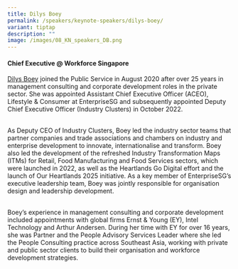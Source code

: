 ```yaml
---
title: Dilys Boey
permalink: /speakers/keynote-speakers/dilys-boey/
variant: tiptap
description: ""
image: /images/08_KN_speakers_DB.png
---
```

<h4><strong>Chief Executive @ Workforce Singapore</strong></h4>
<p><a href="https://www.linkedin.com/in/dilys-boey/" rel="noopener nofollow" target="_blank">Dilys Boey</a> joined
the Public Service in August 2020 after over 25 years in management consulting
and corporate development roles in the private sector. She was appointed
Assistant Chief Executive Officer (ACEO), Lifestyle &amp; Consumer at EnterpriseSG
and subsequently appointed Deputy Chief Executive Officer (Industry Clusters)
in October 2022.</p>
<p>
<br>As Deputy CEO of Industry Clusters, Boey led the industry sector teams
that partner companies and trade associations and chambers on industry
and enterprise development to innovate, internationalise and transform.
Boey also led the development of the refreshed Industry Transformation
Maps (ITMs) for Retail, Food Manufacturing and Food Services sectors, which
were launched in 2022, as well as the Heartlands Go Digital effort and
the launch of Our Heartlands 2025 initiative. As a key member of EnterpriseSG’s
executive leadership team, Boey was jointly responsible for organisation
design and leadership development.</p>
<p>
<br>Boey’s experience in management consulting and corporate development included
appointments with global firms Ernst &amp; Young (EY), Intel Technology
and Arthur Andersen. During her time with EY for over 16 years, she was
Partner and the People Advisory Services Leader where she led the People
Consulting practice across Southeast Asia, working with private and public
sector clients to build their organisation and workforce development strategies.</p>